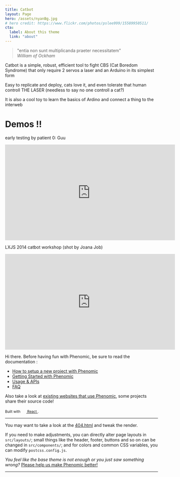 ```yaml
---
title: Catbot
layout: Page
hero: /assets/nyanBg.jpg
# hero credit: https://www.flickr.com/photos/pslee999/15589950511/
cta:
  label: About this theme
  link: "about"
---
```


> "entia non sunt multiplicanda praeter necessitatem"  
> *William of Ockham*

Catbot is a simple, robust, efficient tool to fight CBS (Cat Boredom Syndrome) that only require 2 servos a laser and an Arduino in its simplest form

Easy to replicate and deploy, cats love it, and even tolerate that human controll THE LASER (needless to say no one controll a cat?)

It is also a cool toy to learn the basics of Ardino and connect a thing to the interweb



# Demos !!


early testing by patient 0: Guu 
<iframe width="560" height="315" src="https://www.youtube.com/embed/6NYyGC-wZKU" frameborder="0" allowfullscreen></iframe>

LXJS 2014 catbot workshop (shot by Joana Job)
<iframe width="560" height="315" src="https://www.youtube.com/embed/6tOPI7YGPjM" frameborder="0" allowfullscreen></iframe>

Hi there. Before having fun with Phenomic, be sure to read the documentation :

* [How to setup a new project with Phenomic](https://phenomic.io/docs/setup/)
* [Getting Started with Phenomic](https://phenomic.io/docs/getting-started/)
* [Usage & APIs](https://phenomic.io/docs/usage/)
* [FAQ](https://phenomic.io/docs/faq/)

Also take a look at
[existing websites that use Phenomic](https://phenomic.io/showcase/),
some projects share their source code!

<!-- demo to show you that you can use "assets" folder -->
<small>
  Built with
  <a href="https://facebook.github.io/react/">
    <img alt="" src="assets/react.svg" width="16" height="16" />
    React
  </a>.
</small>

---

You may want to take a look at the [404.html](/404.html) and tweak the render.

If you need to make adjustments, you can directly alter page layouts in
``src/layouts/``;
small things like the header, footer, buttons and so on can be changed in
``src/components/``;
and for colors and common CSS variables, you can modify ``postcss.config.js``.

_You feel like the base theme is not enough or you just saw something wrong?_
[Please help us make Phenomic better!](https://phenomic.io/contributing/)

---
